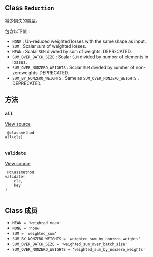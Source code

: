 

## Class  `Reduction` 
减少损失的类型。

包含以下值：

-  `NONE` : Un-reduced weighted losses with the same shape as input.
-  `SUM` : Scalar sum of weighted losses.
-  `MEAN` : Scalar  `SUM`  divided by sum of weights. DEPRECATED.
-  `SUM_OVER_BATCH_SIZE` : Scalar  `SUM`  divided by number of elements in losses.
-  `SUM_OVER_NONZERO_WEIGHTS` : Scalar  `SUM`  divided by number of non-zeroweights. DEPRECATED.
-  `SUM_BY_NONZERO_WEIGHTS` : Same as  `SUM_OVER_NONZERO_WEIGHTS` . DEPRECATED.


## 方法


###  `all` 
[View source](https://github.com/tensorflow/tensorflow/blob/r2.0/tensorflow/python/ops/losses/losses_impl.py#L59-L67)

```
 @classmethod
all(cls)
 
```

###  `validate` 
[View source](https://github.com/tensorflow/tensorflow/blob/r2.0/tensorflow/python/ops/losses/losses_impl.py#L69-L72)

```
 @classmethod
validate(
    cls,
    key
)
 
```

## Class 成员
-  `MEAN = 'weighted_mean'`  []()
-  `NONE = 'none'`  []()
-  `SUM = 'weighted_sum'`  []()
-  `SUM_BY_NONZERO_WEIGHTS = 'weighted_sum_by_nonzero_weights'`  []()
-  `SUM_OVER_BATCH_SIZE = 'weighted_sum_over_batch_size'`  []()
-  `SUM_OVER_NONZERO_WEIGHTS = 'weighted_sum_by_nonzero_weights'`  []()
